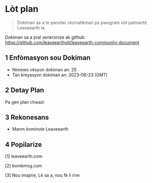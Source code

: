 # Lòt plan

>Dokiman sa a te pwodwi otomatikman pa pwogram vòt palmantè Leaveearth la.

Dokiman sa a pral senkronize ak github: https://github.com/leaveearthgit/leaveearth-community-document

## 1 Enfòmasyon sou Dokiman

- Nimewo vèsyon dokiman an: 25
- Tan kreyasyon dokiman an: 2023-06-23 (GMT)

## 2 Detay Plan

Pa gen plan chwazi

## 3 Rekonesans
* Manm kominote Leaveearth

## 4 Popilarize
[1] leaveearth.com

[2] bombmsg.com

[3] Nou imajine, Lè sa a, nou fè li rive